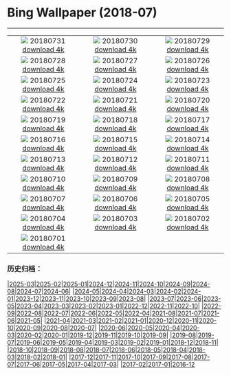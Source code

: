 # Bing Wallpaper (2018-07)
**************
| | | |
| :----: | :----: | :----: |
| ![](https://www.bing.com/az/hprichbg/rb/SwissSuspension_ZH-CN9196527618_1920x1080.jpg) 20180731 [download 4k](https://www.bing.com/az/hprichbg/rb/SwissSuspension_ZH-CN9196527618_UHD.jpg) | ![](https://www.bing.com/az/hprichbg/rb/ParkRangerIsmael_ZH-CN8783805449_1920x1080.jpg) 20180730 [download 4k](https://www.bing.com/az/hprichbg/rb/ParkRangerIsmael_ZH-CN8783805449_UHD.jpg) | ![](https://www.bing.com/az/hprichbg/rb/ChildrenPlaying_ZH-CN9664693753_1920x1080.jpg) 20180729 [download 4k](https://www.bing.com/az/hprichbg/rb/ChildrenPlaying_ZH-CN9664693753_UHD.jpg) |
| ![](https://www.bing.com/az/hprichbg/rb/T19Krishna_ZH-CN12651112147_1920x1080.jpg) 20180728 [download 4k](https://www.bing.com/az/hprichbg/rb/T19Krishna_ZH-CN12651112147_UHD.jpg) | ![](https://www.bing.com/az/hprichbg/rb/FairSeason_ZH-CN8821036782_1920x1080.jpg) 20180727 [download 4k](https://www.bing.com/az/hprichbg/rb/FairSeason_ZH-CN8821036782_UHD.jpg) | ![](https://www.bing.com/az/hprichbg/rb/SuperBlueBloodMoon_ZH-CN11881086623_1920x1080.jpg) 20180726 [download 4k](https://www.bing.com/az/hprichbg/rb/SuperBlueBloodMoon_ZH-CN11881086623_UHD.jpg) |
| ![](https://www.bing.com/az/hprichbg/rb/LetchworthSP_ZH-CN14963443838_1920x1080.jpg) 20180725 [download 4k](https://www.bing.com/az/hprichbg/rb/LetchworthSP_ZH-CN14963443838_UHD.jpg) | ![](https://www.bing.com/az/hprichbg/rb/HomerWatercolor_ZH-CN11392693224_1920x1080.jpg) 20180724 [download 4k](https://www.bing.com/az/hprichbg/rb/HomerWatercolor_ZH-CN11392693224_UHD.jpg) | ![](https://www.bing.com/az/hprichbg/rb/FlamingoCousins_ZH-CN12160048336_1920x1080.jpg) 20180723 [download 4k](https://www.bing.com/az/hprichbg/rb/FlamingoCousins_ZH-CN12160048336_UHD.jpg) |
| ![](https://www.bing.com/az/hprichbg/rb/MoriBuilding_ZH-CN5143587469_1920x1080.jpg) 20180722 [download 4k](https://www.bing.com/az/hprichbg/rb/MoriBuilding_ZH-CN5143587469_UHD.jpg) | ![](https://www.bing.com/az/hprichbg/rb/VaranasiCandles_ZH-CN12521748769_1920x1080.jpg) 20180721 [download 4k](https://www.bing.com/az/hprichbg/rb/VaranasiCandles_ZH-CN12521748769_UHD.jpg) | ![](https://www.bing.com/az/hprichbg/rb/CometMoth_ZH-CN8038549923_1920x1080.jpg) 20180720 [download 4k](https://www.bing.com/az/hprichbg/rb/CometMoth_ZH-CN8038549923_UHD.jpg) |
| ![](https://www.bing.com/az/hprichbg/rb/Apollo15Composite_ZH-CN11514263746_1920x1080.jpg) 20180719 [download 4k](https://www.bing.com/az/hprichbg/rb/Apollo15Composite_ZH-CN11514263746_UHD.jpg) | ![](https://www.bing.com/az/hprichbg/rb/ComicFans_ZH-CN10352835982_1920x1080.jpg) 20180718 [download 4k](https://www.bing.com/az/hprichbg/rb/ComicFans_ZH-CN10352835982_UHD.jpg) | ![](https://www.bing.com/az/hprichbg/rb/MandelaMonument_ZH-CN8903823453_1920x1080.jpg) 20180717 [download 4k](https://www.bing.com/az/hprichbg/rb/MandelaMonument_ZH-CN8903823453_UHD.jpg) |
| ![](https://www.bing.com/az/hprichbg/rb/StinkBugSmiley_ZH-CN7410309995_1920x1080.jpg) 20180716 [download 4k](https://www.bing.com/az/hprichbg/rb/StinkBugSmiley_ZH-CN7410309995_UHD.jpg) | ![](https://www.bing.com/az/hprichbg/rb/UrbanLight_ZH-CN6248743710_1920x1080.jpg) 20180715 [download 4k](https://www.bing.com/az/hprichbg/rb/UrbanLight_ZH-CN6248743710_UHD.jpg) | ![](https://www.bing.com/az/hprichbg/rb/BeachSoccerBoys_ZH-CN12914801215_1920x1080.jpg) 20180714 [download 4k](https://www.bing.com/az/hprichbg/rb/BeachSoccerBoys_ZH-CN12914801215_UHD.jpg) |
| ![](https://www.bing.com/az/hprichbg/rb/BlueShark_ZH-CN12265881842_1920x1080.jpg) 20180713 [download 4k](https://www.bing.com/az/hprichbg/rb/BlueShark_ZH-CN12265881842_UHD.jpg) | ![](https://www.bing.com/az/hprichbg/rb/PuffinWales_ZH-CN12110916089_1920x1080.jpg) 20180712 [download 4k](https://www.bing.com/az/hprichbg/rb/PuffinWales_ZH-CN12110916089_UHD.jpg) | ![](https://www.bing.com/az/hprichbg/rb/GordesLavender_ZH-CN8649239515_1920x1080.jpg) 20180711 [download 4k](https://www.bing.com/az/hprichbg/rb/GordesLavender_ZH-CN8649239515_UHD.jpg) |
| ![](https://www.bing.com/az/hprichbg/rb/zhenghe_ZH-CN9628081460_1920x1080.jpg) 20180710 [download 4k](https://www.bing.com/az/hprichbg/rb/zhenghe_ZH-CN9628081460_UHD.jpg) | ![](https://www.bing.com/az/hprichbg/rb/FremontPeak_ZH-CN8041302763_1920x1080.jpg) 20180709 [download 4k](https://www.bing.com/az/hprichbg/rb/FremontPeak_ZH-CN8041302763_UHD.jpg) | ![](https://www.bing.com/az/hprichbg/rb/Gauchos_ZH-CN9437338004_1920x1080.jpg) 20180708 [download 4k](https://www.bing.com/az/hprichbg/rb/Gauchos_ZH-CN9437338004_UHD.jpg) |
| ![](https://www.bing.com/az/hprichbg/rb/Flamenco_ZH-CN12275634178_1920x1080.jpg) 20180707 [download 4k](https://www.bing.com/az/hprichbg/rb/Flamenco_ZH-CN12275634178_UHD.jpg) | ![](https://www.bing.com/az/hprichbg/rb/Peloton_ZH-CN7472605035_1920x1080.jpg) 20180706 [download 4k](https://www.bing.com/az/hprichbg/rb/Peloton_ZH-CN7472605035_UHD.jpg) | ![](https://www.bing.com/az/hprichbg/rb/KissingPandas_ZH-CN8379279685_1920x1080.jpg) 20180705 [download 4k](https://www.bing.com/az/hprichbg/rb/KissingPandas_ZH-CN8379279685_UHD.jpg) |
| ![](https://www.bing.com/az/hprichbg/rb/Pygmy3Toed_ZH-CN10141370191_1920x1080.jpg) 20180704 [download 4k](https://www.bing.com/az/hprichbg/rb/Pygmy3Toed_ZH-CN10141370191_UHD.jpg) | ![](https://www.bing.com/az/hprichbg/rb/ButtermereLake_ZH-CN8185859566_1920x1080.jpg) 20180703 [download 4k](https://www.bing.com/az/hprichbg/rb/ButtermereLake_ZH-CN8185859566_UHD.jpg) | ![](https://www.bing.com/az/hprichbg/rb/TurtleIndianOcean_ZH-CN9256087399_1920x1080.jpg) 20180702 [download 4k](https://www.bing.com/az/hprichbg/rb/TurtleIndianOcean_ZH-CN9256087399_UHD.jpg) |
| ![](https://www.bing.com/az/hprichbg/rb/EtaAquarids_ZH-CN10323549621_1920x1080.jpg) 20180701 [download 4k](https://www.bing.com/az/hprichbg/rb/EtaAquarids_ZH-CN10323549621_UHD.jpg) |  |  |

### 历史归档：

|[2025-03](/../2025-03/2025-03.md)|[2025-02](/../2025-02/2025-02.md)|[2025-01](/../2025-01/2025-01.md)|[2024-12](/../2024-12/2024-12.md)|[2024-11](/../2024-11/2024-11.md)|[2024-10](/../2024-10/2024-10.md)|[2024-09](/../2024-09/2024-09.md)|[2024-08](/../2024-08/2024-08.md)|[2024-07](/../2024-07/2024-07.md)|[2024-06](/../2024-06/2024-06.md)|
|[2024-05](/../2024-05/2024-05.md)|[2024-04](/../2024-04/2024-04.md)|[2024-03](/../2024-03/2024-03.md)|[2024-02](/../2024-02/2024-02.md)|[2024-01](/../2024-01/2024-01.md)|[2023-12](/../2023-12/2023-12.md)|[2023-11](/../2023-11/2023-11.md)|[2023-10](/../2023-10/2023-10.md)|[2023-09](/../2023-09/2023-09.md)|[2023-08](/../2023-08/2023-08.md)|
|[2023-07](/../2023-07/2023-07.md)|[2023-06](/../2023-06/2023-06.md)|[2023-05](/../2023-05/2023-05.md)|[2023-04](/../2023-04/2023-04.md)|[2023-03](/../2023-03/2023-03.md)|[2023-02](/../2023-02/2023-02.md)|[2023-01](/../2023-01/2023-01.md)|[2022-12](/../2022-12/2022-12.md)|[2022-11](/../2022-11/2022-11.md)|[2022-10](/../2022-10/2022-10.md)|
|[2022-09](/../2022-09/2022-09.md)|[2022-08](/../2022-08/2022-08.md)|[2022-07](/../2022-07/2022-07.md)|[2022-06](/../2022-06/2022-06.md)|[2022-05](/../2022-05/2022-05.md)|[2022-04](/../2022-04/2022-04.md)|[2021-08](/../2021-08/2021-08.md)|[2021-07](/../2021-07/2021-07.md)|[2021-06](/../2021-06/2021-06.md)|[2021-05](/../2021-05/2021-05.md)|
|[2021-04](/../2021-04/2021-04.md)|[2021-03](/../2021-03/2021-03.md)|[2021-02](/../2021-02/2021-02.md)|[2021-01](/../2021-01/2021-01.md)|[2020-12](/../2020-12/2020-12.md)|[2020-11](/../2020-11/2020-11.md)|[2020-10](/../2020-10/2020-10.md)|[2020-09](/../2020-09/2020-09.md)|[2020-08](/../2020-08/2020-08.md)|[2020-07](/../2020-07/2020-07.md)|
|[2020-06](/../2020-06/2020-06.md)|[2020-05](/../2020-05/2020-05.md)|[2020-04](/../2020-04/2020-04.md)|[2020-03](/../2020-03/2020-03.md)|[2020-02](/../2020-02/2020-02.md)|[2020-01](/../2020-01/2020-01.md)|[2019-12](/../2019-12/2019-12.md)|[2019-11](/../2019-11/2019-11.md)|[2019-10](/../2019-10/2019-10.md)|[2019-09](/../2019-09/2019-09.md)|
|[2019-08](/../2019-08/2019-08.md)|[2019-07](/../2019-07/2019-07.md)|[2019-06](/../2019-06/2019-06.md)|[2019-05](/../2019-05/2019-05.md)|[2019-04](/../2019-04/2019-04.md)|[2019-03](/../2019-03/2019-03.md)|[2019-02](/../2019-02/2019-02.md)|[2019-01](/../2019-01/2019-01.md)|[2018-12](/../2018-12/2018-12.md)|[2018-11](/../2018-11/2018-11.md)|
|[2018-10](/../2018-10/2018-10.md)|[2018-09](/../2018-09/2018-09.md)|[2018-08](/../2018-08/2018-08.md)|[2018-07](/2018-07.md)|[2018-06](/../2018-06/2018-06.md)|[2018-05](/../2018-05/2018-05.md)|[2018-04](/../2018-04/2018-04.md)|[2018-03](/../2018-03/2018-03.md)|[2018-02](/../2018-02/2018-02.md)|[2018-01](/../2018-01/2018-01.md)|
|[2017-12](/../2017-12/2017-12.md)|[2017-11](/../2017-11/2017-11.md)|[2017-10](/../2017-10/2017-10.md)|[2017-09](/../2017-09/2017-09.md)|[2017-08](/../2017-08/2017-08.md)|[2017-07](/../2017-07/2017-07.md)|[2017-06](/../2017-06/2017-06.md)|[2017-05](/../2017-05/2017-05.md)|[2017-04](/../2017-04/2017-04.md)|[2017-03](/../2017-03/2017-03.md)|
|[2017-02](/../2017-02/2017-02.md)|[2017-01](/../2017-01/2017-01.md)|[2016-12](/../2016-12/2016-12.md)